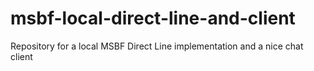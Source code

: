 # msbf-local-direct-line-and-client
Repository for a local MSBF Direct Line implementation and a nice chat client
